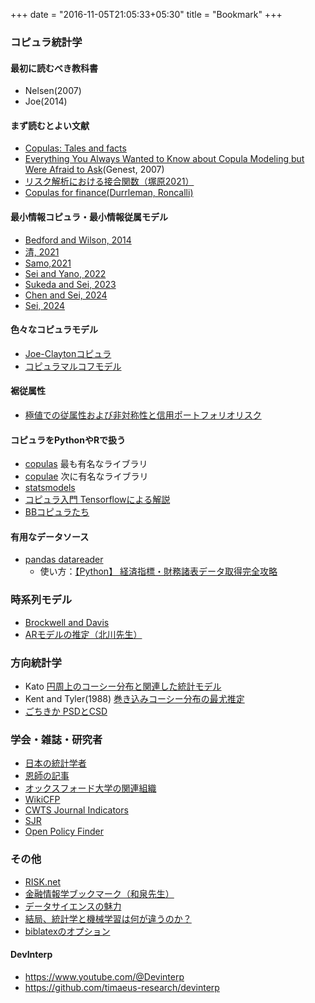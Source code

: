 +++
date = "2016-11-05T21:05:33+05:30"
title = "Bookmark"
+++

### コピュラ統計学

#### 最初に読むべき教科書
- Nelsen(2007)
- Joe(2014)

#### まず読むとよい文献
- [Copulas: Tales and facts](https://www.uio.no/studier/emner/matnat/math/STK9200/h21/mikosch2006_article_copulastalesandfacts.pdf)
- [Everything You Always Wanted to Know about Copula Modeling but Were Afraid to Ask](https://www.uni-muenster.de/Physik.TP/~lemm/seminarSS08/JHE-2007.pdf)(Genest, 2007)
- [リスク解析における接合関数（塚原2021）](https://www.jstage.jst.go.jp/article/jjssj/51/1/51_101/_pdf)
- [Copulas for finance(Durrleman, Roncalli)](http://www.thierry-roncalli.com/download/copula-survey.pdf)

#### 最小情報コピュラ・最小情報従属モデル
- [Bedford and Wilson, 2014](https://pure.strath.ac.uk/ws/portalfiles/portal/30982794/Preprint.pdf)
- [清, 2021](https://www.jstage.jst.go.jp/article/jjssj/51/1/51_75/_pdf)
- [Samo,2021](http://proceedings.mlr.press/v130/kom-samo21a/kom-samo21a.pdf)
- [Sei and Yano, 2022](https://arxiv.org/abs/2206.06792)
- [Sukeda and Sei, 2023](https://arxiv.org/abs/2306.01604)
- [Chen and Sei, 2024](https://www.sciencedirect.com/science/article/abs/pii/S0047259X23001173)
- [Sei, 2024](https://arxiv.org/abs/2407.17682)


#### 色々なコピュラモデル
- [Joe-Claytonコピュラ](https://ftp1.economics.smu.edu/RePEc/smu/wpaper/2008/Hu/Hu-2008-09.pdf)
- [コピュラマルコフモデル](https://www.jstage.jst.go.jp/article/jjssj/51/1/51_41/_pdf)



#### 裾従属性
- [極値での従属性および非対称性と信用ポートフォリオリスク](https://www.jstage.jst.go.jp/article/jjssj/51/1/51_157/_pdf)


#### コピュラをPythonやRで扱う
- [copulas](https://sdv.dev/Copulas/) 最も有名なライブラリ
- [copulae](https://github.com/DanielBok/copulae) 次に有名なライブラリ
- [statsmodels](https://www.statsmodels.org/dev/distributions.html#copula)
- [コピュラ入門 Tensorflowによる解説](https://www.tensorflow.org/probability/examples/Gaussian_Copula?hl=ja)
- [BBコピュラたち](https://mediatum.ub.tum.de/doc/1691185/sxg7ezl0gnu5fjc7kqjxway43.pdf)



#### 有用なデータソース
- [pandas datareader](https://pandas-datareader.readthedocs.io)
    - 使い方：[【Python】 経済指標・財務諸表データ取得完全攻略](https://oeconomicus.jp/2021/05/python-economicdata/)

### 時系列モデル
- [Brockwell and Davis]()
- [ARモデルの推定（北川先生）](http://www.mi.u-tokyo.ac.jp/mds-oudan/lecture_document_2019_math7/時系列解析（６）_2019.pdf)



### 方向統計学
- Kato [円周上のコーシー分布と関連した統計モデル](https://www.jstage.jst.go.jp/article/jjssj/46/1/46_85/_pdf)
- Kent and Tyler(1988) [巻き込みコーシー分布の最尤推定](https://www.tandfonline.com/doi/abs/10.1080/02664768800000029)
- [ごちきか PSDとCSD](https://gochikika.ntt.com/Visualization_and_EDA/spectral_visualization.html)

### 学会・雑誌・研究者
- [日本の統計学者](https://sites.google.com/site/shoutoyonekura/国内の統計学者リスト)
- [恩師の記事](https://www.u-tokyo.ac.jp/focus/ja/features/voices036.html)
- [オックスフォード大学の関連組織](https://www.oxford-man.ox.ac.uk/research-overview/)
- [WikiCFP](http://www.wikicfp.com/cfp/call?conference=statistics)
- [CWTS Journal Indicators](https://www.journalindicators.com/indicators)
- [SJR](https://www.scimagojr.com/journalrank.php?category=2613)
- [Open Policy Finder](https://openpolicyfinder.jisc.ac.uk/search?type=allSearch&allSearchType=&term=EJOR&page=1&per_page=10)

### その他
- [RISK.net](https://www.risk.net)
- [金融情報学ブックマーク（和泉先生）](https://www.ai-gakkai.or.jp/resource/my-bookmark/my-bookmark_vol37-no1/)
- [データサイエンスの魅力](https://engineer-lab.findy-code.io/jobs-in-statistics)
- [結局、統計学と機械学習は何が違うのか？](https://exploratory.io/note/kanaugust/2200910721280297)
- [biblatexのオプション](https://qiita.com/shiro_takeda/items/fac1351495f32c224a28)

#### DevInterp
- https://www.youtube.com/@Devinterp
- https://github.com/timaeus-research/devinterp